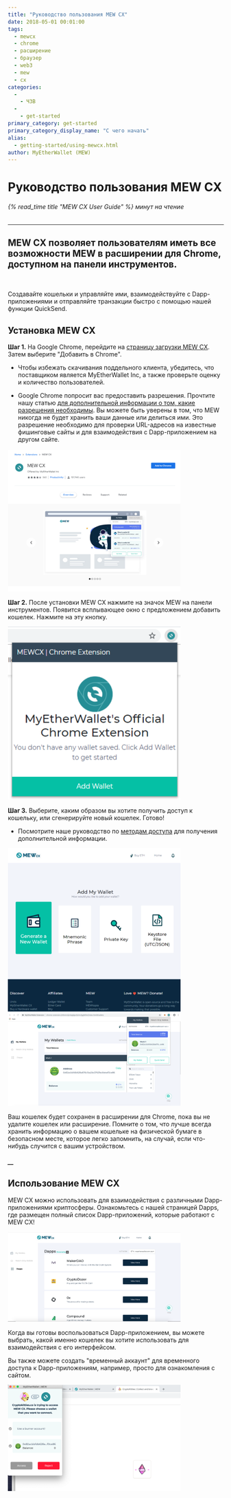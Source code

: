 ```yaml
---
title: "Руководство пользования MEW CX"
date: 2018-05-01 00:01:00
tags:
  - mewcx
  - chrome
  - расширение
  - браузер
  - web3
  - mew
  - cx
categories:
  - 
    - ЧЗВ
  - 
    - get-started
primary_category: get-started
primary_category_display_name: "С чего начать"
alias:
  - getting-started/using-mewcx.html
author: MyEtherWallet (MEW)
---
```


# **Руководство пользования MEW CX**

###### {% read_time title "MEW CX User Guide" %} минут на чтение

* * *

## MEW CX позволяет пользователям иметь все возможности MEW в расширении для Chrome, доступном на панели инструментов.

<br>

Создавайте кошельки и управляйте ими, взаимодействуйте с Dapp-приложениями и отправляйте транзакции быстро с помощью нашей функции QuickSend.

## **Установка MEW CX**

**Шаг 1.** На Google Chrome, перейдите на [страницу загрузки MEW CX](https://chrome.google.com/webstore/detail/myetherwallet-extension/nlbmnnijcnlegkjjpcfjclmcfggfefdm?hl=en). Затем выберите "Добавить в Chrome".

-   Чтобы избежать скачивания поддельного клиента, убедитесь, что поставщиком является MyEtherWallet Inc, а также проверьте оценку и количество пользователей.

-   Google Chrome попросит вас предоставить разрешения. Прочтите нашу статью [для дополнительной информации о том, какие разрешения необходимы](https://www.howtogeek.com/291095/why-do-chrome-extensions-need-all-your-data-on-the-websites-you-visit/). Вы можете быть уверены в том, что MEW никогда не будет хранить ваши данные или делиться ими. Это разрешение необходимо для проверки URL-адресов на известные фишинговые сайты и для взаимодействия с Dapp-приложением на другом сайте.

<div class="wrap-mobile-phone">
<img src="/images/posts/diving-deeper/MEWCX1.png" alt="Изображение страницы установки MEW CX" width="80%">
</div>

**Шаг 2.** После установки MEW CX нажмите на значок MEW на панели инструментов. Появится всплывающее окно с предложением добавить кошелек. Нажмите на эту кнопку.

<div class="wrap-mobile-phone">
<img src="/images/posts/diving-deeper/MEWCX2.png" alt="Изображение MEW CX 'добавить кошелек'" width="80%">
</div>

**Шаг 3.** Выберите, каким образом вы хотите получить доступ к кошельку, или сгенерируйте новый кошелек. Готово!

-   Посмотрите наше руководство по [методам доступа](/@@@@@@/getting-started/how-to-access-your-wallet/) для получения дополнительной информации.

<div class="wrap-mobile-phone">
<img src="/images/posts/diving-deeper/MEWCX3.png" alt="Изображение MEW CX 'создать новый кошелек'" width="80%">
</div>

<div class="wrap-mobile-phone">
<img src="/images/posts/diving-deeper/MEWCX4.5.png" alt="Изображение главной страницы MEW CX" width="80%">
</div>

Ваш кошелек будет сохранен в расширении для Chrome, пока вы не удалите кошелек или расширение. Помните о том, что лучше всегда хранить информацию о вашем кошельке на физической бумаге в безопасном месте, которое легко запомнить, на случай, если что-нибудь случится с вашим устройством.

##### \_\_

## **Использование MEW CX**

MEW CX можно использовать для взаимодействия с различными Dapp-приложениями криптосферы. Ознакомьтесь с нашей страницей Dapps, где размещен полный список Dapp-приложений, которые работают с MEW CX!

<div class="wrap-mobile-phone">
<img src="/images/posts/diving-deeper/MEWCX6.png" alt="Изображение магазина dapp в MEW CX" width="80%">
</div>

Когда вы готовы воспользоваться Dapp-приложением, вы можете выбрать, какой именно кошелек вы хотите использовать для взаимодействия с его интерфейсом.

Вы также можете создать "временный аккаунт" для временного доступа к Dapp-приложениям, например, просто для ознакомления с сайтом. 

<div class="wrap-mobile-phone">
<img src="/images/posts/diving-deeper/MEWCX7.png" alt="Изображение MEW CX, подключаемого к Dapp, Web3" width="80%">
</div>
